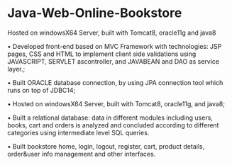 # Java-Web-Online-Bookstore
Hosted on windowsX64 Server, built with Tomcat8, oracle11g and java8


• Developed front-end based on MVC Framework with technologies: JSP pages, CSS and HTML to implement client side validations using JAVASCRIPT, SERVLET ascontroller, and JAVABEAN and DAO as service layer.; 

• Built ORACLE database connection, by using JPA connection tool which runs on top of JDBC14;

• Hosted on windowsX64 Server, built with Tomcat8, oracle11g, and java8; 

• Built a relational database: data in different modules including users, books, cart and orders is analyzed and concluded according to different categories using intermediate level SQL queries.

• Built bookstore home, login, logout, register, cart, product details, order&user info management and other interfaces.
